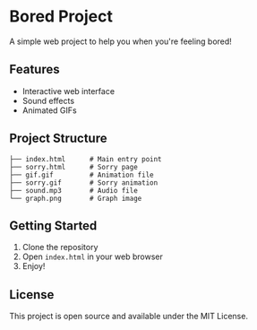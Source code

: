 # Bored Project

A simple web project to help you when you're feeling bored!

## Features

- Interactive web interface
- Sound effects
- Animated GIFs

## Project Structure

```
├── index.html      # Main entry point
├── sorry.html      # Sorry page
├── gif.gif         # Animation file
├── sorry.gif       # Sorry animation
├── sound.mp3       # Audio file
└── graph.png       # Graph image
```

## Getting Started

1. Clone the repository
2. Open `index.html` in your web browser
3. Enjoy!

## License

This project is open source and available under the MIT License.